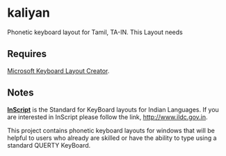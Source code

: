 # kaliyan
Phonetic keyboard layout for Tamil, TA-IN. This Layout needs 

## Requires
[Microsoft Keyboard Layout Creator](https://www.microsoft.com/en-us/download/details.aspx?id=22339).

## Notes
**[InScript](http://www.ildc.gov.in)** is the Standard for KeyBoard layouts for Indian Languages. If you are interested in InScript please follow the link, http://www.ildc.gov.in. 

This project contains phonetic keyboard layouts for windows that will be helpful to users who already are skilled or have the ability to type using a standard QUERTY KeyBoard.

